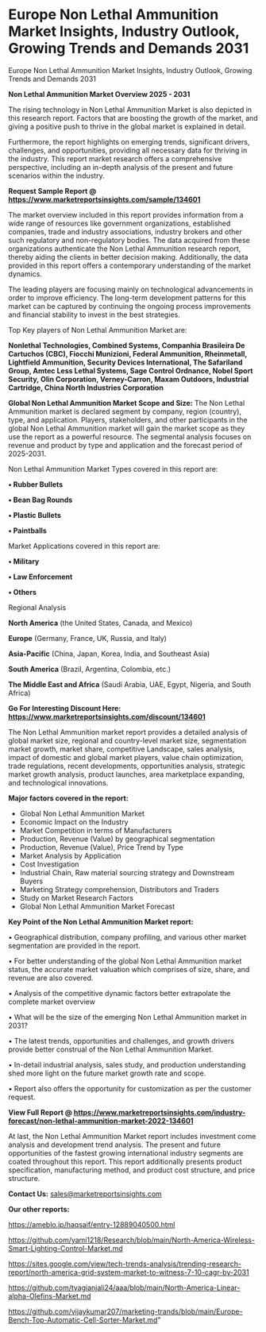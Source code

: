 # Europe Non Lethal Ammunition Market Insights, Industry Outlook, Growing Trends and Demands 2031
 Europe Non Lethal Ammunition Market Insights, Industry Outlook, Growing Trends and Demands 2031

<Strong> Non Lethal Ammunition Market Overview 2025 - 2031</strong>

The rising technology in Non Lethal Ammunition Market is also depicted in this research report. Factors that are boosting the growth of the market, and giving a positive push to thrive in the global market is explained in detail.

Furthermore, the report highlights on emerging trends, significant drivers, challenges, and opportunities, providing all necessary data for thriving in the industry. This report market research offers a comprehensive perspective, including an in-depth analysis of the present and future scenarios within the industry.

<strong>Request Sample Report @ <a href=https://www.marketreportsinsights.com/sample/134601>https://www.marketreportsinsights.com/sample/134601</a></strong>

The market overview included in this report provides information from a wide range of resources like government organizations, established companies, trade and industry associations, industry brokers and other such regulatory and non-regulatory bodies. The data acquired from these organizations authenticate the Non Lethal Ammunition research report, thereby aiding the clients in better decision making. Additionally, the data provided in this report offers a contemporary understanding of the market dynamics.

The leading players are focusing mainly on technological advancements in order to improve efficiency. The long-term development patterns for this market can be captured by continuing the ongoing process improvements and financial stability to invest in the best strategies.

Top Key players of Non Lethal Ammunition Market are:

<strong>Nonlethal Technologies, Combined Systems, Companhia Brasileira De Cartuchos (CBC), Fiocchi Munizioni, Federal Ammunition, Rheinmetall, Lightfield Ammunition, Security Devices International, The Safariland Group, Amtec Less Lethal Systems, Sage Control Ordnance, Nobel Sport Security, Olin Corporation, Verney-Carron, Maxam Outdoors, Industrial Cartridge, China North Industries Corporation</strong>

<strong><b>Global Non Lethal Ammunition Market Scope and Size:</b></strong>
The Non Lethal Ammunition market is declared segment by company, region (country), type, and application. Players, stakeholders, and other participants in the global Non Lethal Ammunition market will gain the market scope as they use the report as a powerful resource. The segmental analysis focuses on revenue and product by type and application and the forecast period of 2025-2031.

Non Lethal Ammunition Market Types covered in this report are:

<strong>• Rubber Bullets

• Bean Bag Rounds

• Plastic Bullets

• Paintballs</strong>

Market Applications covered in this report are:

<strong>• Military

• Law Enforcement

• Others</strong> 

Regional Analysis

<strong>North America</strong> (the United States, Canada, and Mexico)

<strong>Europe</strong> (Germany, France, UK, Russia, and Italy)

<strong>Asia-Pacific</strong> (China, Japan, Korea, India, and Southeast Asia)

<strong>South America</strong> (Brazil, Argentina, Colombia, etc.)

<strong>The Middle East and Africa</strong> (Saudi Arabia, UAE, Egypt, Nigeria, and South Africa)

<strong>Go For Interesting Discount Here: <a href=https://www.marketreportsinsights.com/discount/134601>https://www.marketreportsinsights.com/discount/134601</a></strong>

The Non Lethal Ammunition market report provides a detailed analysis of global market size, regional and country-level market size, segmentation market growth, market share, competitive Landscape, sales analysis, impact of domestic and global market players, value chain optimization, trade regulations, recent developments, opportunities analysis, strategic market growth analysis, product launches, area marketplace expanding, and technological innovations.

<strong><b>Major factors covered in the report:</b></strong>
<ul>
  <li>Global Non Lethal Ammunition Market </li>
  <li>Economic Impact on the Industry</li>
  <li>Market Competition in terms of Manufacturers</li>
  <li>Production, Revenue (Value) by geographical segmentation</li>
  <li>Production, Revenue (Value), Price Trend by Type</li>
  <li>Market Analysis by Application</li>
  <li>Cost Investigation</li>
  <li>Industrial Chain, Raw material sourcing strategy and Downstream Buyers</li>
  <li>Marketing Strategy comprehension, Distributors and Traders</li>
  <li>Study on Market Research Factors</li>
  <li>Global Non Lethal Ammunition Market Forecast</li>
</ul>

<strong><b>Key Point of the Non Lethal Ammunition Market report:</b></strong>

• Geographical distribution, company profiling, and various other market segmentation are provided in the report.

• For better understanding of the global Non Lethal Ammunition market status, the accurate market valuation which comprises of size, share, and revenue are also covered.

• Analysis of the competitive dynamic factors better extrapolate the complete market overview

• What will be the size of the emerging Non Lethal Ammunition market in 2031?

• The latest trends, opportunities and challenges, and growth drivers provide better construal of the Non Lethal Ammunition Market.

• In-detail industrial analysis, sales study, and production understanding shed more light on the future market growth rate and scope.

• Report also offers the opportunity for customization as per the customer request.

<strong><b>View Full Report @ <a href=https://www.marketreportsinsights.com/industry-forecast/non-lethal-ammunition-market-2022-134601>https://www.marketreportsinsights.com/industry-forecast/non-lethal-ammunition-market-2022-134601</a></b></strong>


At last, the Non Lethal Ammunition Market report includes investment come analysis and development trend analysis. The present and future opportunities of the fastest growing international industry segments are coated throughout this report. This report additionally presents product specification, manufacturing method, and product cost structure, and price structure.

<strong>Contact Us:</strong>
sales@marketreportsinsights.com

<strong>Our other reports:</strong>

<a href=https://ameblo.jp/haqsaif/entry-12889040500.html>https://ameblo.jp/haqsaif/entry-12889040500.html</a>

<a href=https://github.com/yami1218/Research/blob/main/North-America-Wireless-Smart-Lighting-Control-Market.md>https://github.com/yami1218/Research/blob/main/North-America-Wireless-Smart-Lighting-Control-Market.md</a>

<a href=https://sites.google.com/view/tech-trends-analysis/trending-research-report/north-america-grid-system-market-to-witness-7-10-cagr-by-2031>https://sites.google.com/view/tech-trends-analysis/trending-research-report/north-america-grid-system-market-to-witness-7-10-cagr-by-2031</a>

<a href=https://github.com/tyagianjali24/aaa/blob/main/North-America-Linear-alpha-Olefins-Market.md>https://github.com/tyagianjali24/aaa/blob/main/North-America-Linear-alpha-Olefins-Market.md</a>

<a href=https://github.com/vijaykumar207/marketing-trands/blob/main/Europe-Bench-Top-Automatic-Cell-Sorter-Market.md>https://github.com/vijaykumar207/marketing-trands/blob/main/Europe-Bench-Top-Automatic-Cell-Sorter-Market.md</a>"
